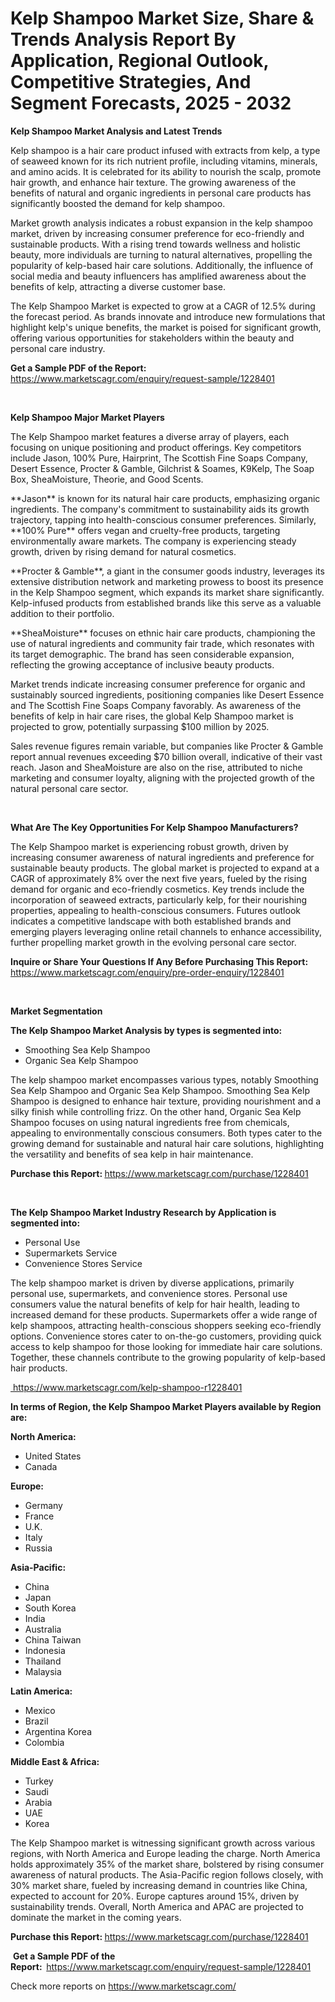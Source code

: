 <p><h1>Kelp Shampoo Market Size, Share & Trends Analysis Report By Application, Regional Outlook, Competitive Strategies, And Segment Forecasts, 2025 - 2032</h1></p><p><strong>Kelp Shampoo Market Analysis and Latest Trends</strong></p>
<p><p>Kelp shampoo is a hair care product infused with extracts from kelp, a type of seaweed known for its rich nutrient profile, including vitamins, minerals, and amino acids. It is celebrated for its ability to nourish the scalp, promote hair growth, and enhance hair texture. The growing awareness of the benefits of natural and organic ingredients in personal care products has significantly boosted the demand for kelp shampoo.</p><p>Market growth analysis indicates a robust expansion in the kelp shampoo market, driven by increasing consumer preference for eco-friendly and sustainable products. With a rising trend towards wellness and holistic beauty, more individuals are turning to natural alternatives, propelling the popularity of kelp-based hair care solutions. Additionally, the influence of social media and beauty influencers has amplified awareness about the benefits of kelp, attracting a diverse customer base.</p><p>The Kelp Shampoo Market is expected to grow at a CAGR of 12.5% during the forecast period. As brands innovate and introduce new formulations that highlight kelp's unique benefits, the market is poised for significant growth, offering various opportunities for stakeholders within the beauty and personal care industry.</p></p>
<p><strong>Get a Sample PDF of the Report:&nbsp;</strong> <a href="https://www.marketscagr.com/enquiry/request-sample/1228401?utm_campaign=2796&utm_medium=2&utm_source=Github&utm_content=ia&utm_term=04042025&utm_id=kelp-shampoo">https://www.marketscagr.com/enquiry/request-sample/1228401</a></p>
<p>&nbsp;</p>
<p><strong>Kelp Shampoo Major Market Players</strong></p>
<p><p>The Kelp Shampoo market features a diverse array of players, each focusing on unique positioning and product offerings. Key competitors include Jason, 100% Pure, Hairprint, The Scottish Fine Soaps Company, Desert Essence, Procter & Gamble, Gilchrist & Soames, K9Kelp, The Soap Box, SheaMoisture, Theorie, and Good Scents.</p><p>**Jason** is known for its natural hair care products, emphasizing organic ingredients. The company's commitment to sustainability aids its growth trajectory, tapping into health-conscious consumer preferences. Similarly, **100% Pure** offers vegan and cruelty-free products, targeting environmentally aware markets. The company is experiencing steady growth, driven by rising demand for natural cosmetics.</p><p>**Procter & Gamble**, a giant in the consumer goods industry, leverages its extensive distribution network and marketing prowess to boost its presence in the Kelp Shampoo segment, which expands its market share significantly. Kelp-infused products from established brands like this serve as a valuable addition to their portfolio.</p><p>**SheaMoisture** focuses on ethnic hair care products, championing the use of natural ingredients and community fair trade, which resonates with its target demographic. The brand has seen considerable expansion, reflecting the growing acceptance of inclusive beauty products.</p><p>Market trends indicate increasing consumer preference for organic and sustainably sourced ingredients, positioning companies like Desert Essence and The Scottish Fine Soaps Company favorably. As awareness of the benefits of kelp in hair care rises, the global Kelp Shampoo market is projected to grow, potentially surpassing $100 million by 2025.</p><p>Sales revenue figures remain variable, but companies like Procter & Gamble report annual revenues exceeding $70 billion overall, indicative of their vast reach. Jason and SheaMoisture are also on the rise, attributed to niche marketing and consumer loyalty, aligning with the projected growth of the natural personal care sector.</p></p>
<p>&nbsp;</p>
<p><strong>What Are The Key Opportunities For Kelp Shampoo Manufacturers?</strong></p>
<p><p>The Kelp Shampoo market is experiencing robust growth, driven by increasing consumer awareness of natural ingredients and preference for sustainable beauty products. The global market is projected to expand at a CAGR of approximately 8% over the next five years, fueled by the rising demand for organic and eco-friendly cosmetics. Key trends include the incorporation of seaweed extracts, particularly kelp, for their nourishing properties, appealing to health-conscious consumers. Futures outlook indicates a competitive landscape with both established brands and emerging players leveraging online retail channels to enhance accessibility, further propelling market growth in the evolving personal care sector.</p></p>
<p><strong>Inquire or Share Your Questions If Any Before Purchasing This Report:</strong> <a href="https://www.marketscagr.com/enquiry/pre-order-enquiry/1228401?utm_campaign=2796&utm_medium=2&utm_source=Github&utm_content=ia&utm_term=04042025&utm_id=kelp-shampoo">https://www.marketscagr.com/enquiry/pre-order-enquiry/1228401</a></p>
<p>&nbsp;</p>
<p><strong>Market Segmentation</strong></p>
<p><strong>The Kelp Shampoo Market Analysis by types is segmented into:</strong></p>
<p><ul><li>Smoothing Sea Kelp Shampoo</li><li>Organic Sea Kelp Shampoo</li></ul></p>
<p><p>The kelp shampoo market encompasses various types, notably Smoothing Sea Kelp Shampoo and Organic Sea Kelp Shampoo. Smoothing Sea Kelp Shampoo is designed to enhance hair texture, providing nourishment and a silky finish while controlling frizz. On the other hand, Organic Sea Kelp Shampoo focuses on using natural ingredients free from chemicals, appealing to environmentally conscious consumers. Both types cater to the growing demand for sustainable and natural hair care solutions, highlighting the versatility and benefits of sea kelp in hair maintenance.</p></p>
<p><strong>Purchase this Report:&nbsp;</strong><a href="https://www.marketscagr.com/purchase/1228401?utm_campaign=2796&utm_medium=2&utm_source=Github&utm_content=ia&utm_term=04042025&utm_id=kelp-shampoo">https://www.marketscagr.com/purchase/1228401</a></p>
<p>&nbsp;</p>
<p><strong>The Kelp Shampoo Market Industry Research by Application is segmented into:</strong></p>
<p><ul><li>Personal Use</li><li>Supermarkets Service</li><li>Convenience Stores Service</li></ul></p>
<p><p>The kelp shampoo market is driven by diverse applications, primarily personal use, supermarkets, and convenience stores. Personal use consumers value the natural benefits of kelp for hair health, leading to increased demand for these products. Supermarkets offer a wide range of kelp shampoos, attracting health-conscious shoppers seeking eco-friendly options. Convenience stores cater to on-the-go customers, providing quick access to kelp shampoo for those looking for immediate hair care solutions. Together, these channels contribute to the growing popularity of kelp-based hair products.</p></p>
<p><a href="https://www.marketscagr.com/kelp-shampoo-r1228401?utm_campaign=2796&utm_medium=2&utm_source=Github&utm_content=ia&utm_term=04042025&utm_id=kelp-shampoo">&nbsp;https://www.marketscagr.com/kelp-shampoo-r1228401</a></p>
<p><strong>In terms of Region, the Kelp Shampoo Market Players available by Region are:</strong></p>
<p>
    <p> <strong> North America: </strong>
        <ul>
            <li>United States</li>
            <li>Canada</li>
        </ul>
        </p> 
    <p> <strong> Europe: </strong>
        <ul>
            <li>Germany</li>
            <li>France</li>
            <li>U.K.</li>
            <li>Italy</li>
            <li>Russia</li>
        </ul>
        </p> 
    <p> <strong> Asia-Pacific: </strong>
        <ul>
            <li>China</li>
            <li>Japan</li>
            <li>South Korea</li>
            <li>India</li>
            <li>Australia</li>
            <li>China Taiwan</li>
            <li>Indonesia</li>
            <li>Thailand</li>
            <li>Malaysia</li>
        </ul>
        </p> 
    <p> <strong> Latin America: </strong>
        <ul>
            <li>Mexico</li>
            <li>Brazil</li>
            <li>Argentina Korea</li>
            <li>Colombia</li>
        </ul>
        </p> 
    <p> <strong> Middle East & Africa: </strong>
        <ul>
            <li>Turkey</li>
            <li>Saudi</li>
            <li>Arabia</li>
            <li>UAE</li>
            <li>Korea</li>
        </ul>
    </p>
    </p>
<p><p>The Kelp Shampoo market is witnessing significant growth across various regions, with North America and Europe leading the charge. North America holds approximately 35% of the market share, bolstered by rising consumer awareness of natural products. The Asia-Pacific region follows closely, with 30% market share, fueled by increasing demand in countries like China, expected to account for 20%. Europe captures around 15%, driven by sustainability trends. Overall, North America and APAC are projected to dominate the market in the coming years.</p></p>
<p><strong>Purchase this Report: </strong><a href="https://www.marketscagr.com/purchase/1228401?utm_campaign=2796&utm_medium=2&utm_source=Github&utm_content=ia&utm_term=04042025&utm_id=kelp-shampoo">https://www.marketscagr.com/purchase/1228401</a></p>
<p>&nbsp;<strong>Get a Sample PDF of the Report:&nbsp;&nbsp;</strong><a href="https://www.marketscagr.com/enquiry/request-sample/1228401?utm_campaign=2796&utm_medium=2&utm_source=Github&utm_content=ia&utm_term=04042025&utm_id=kelp-shampoo">https://www.marketscagr.com/enquiry/request-sample/1228401</a></p>
<p><strong></strong></p>
<p>Check more reports on <a href="https://www.marketscagr.com/?utm_campaign=2796&utm_medium=2&utm_source=Github&utm_content=ia&utm_term=04042025&utm_id=kelp-shampoo">https://www.marketscagr.com/</a></p>
